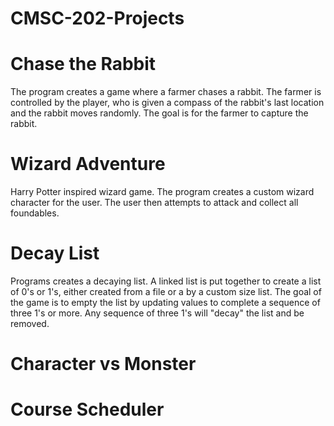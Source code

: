 # CMSC-202-Projects
# Chase the Rabbit
The program creates a game where a farmer chases a rabbit. The farmer is controlled by the player, who is given a compass of the rabbit's last location and the rabbit moves randomly. The goal is for the farmer to capture the rabbit.
# Wizard Adventure
Harry Potter inspired wizard game. The program creates a custom wizard character for the user. The user then attempts to attack and collect all foundables. 
# Decay List
Programs creates a decaying list. A linked list is put together to create a list of 0's or 1's, either created from a file or a by a custom size list. The goal of the game is to empty the list by updating values to complete a sequence of three 1's or more. Any sequence of three 1's will "decay" the list and be removed.
# Character vs Monster
# Course Scheduler

